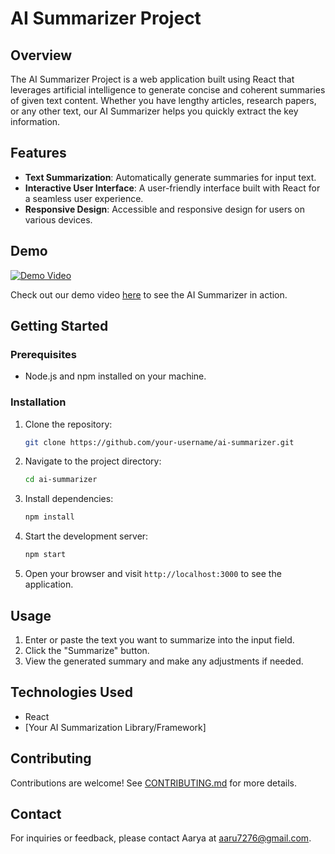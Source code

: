 # AI Summarizer Project

## Overview

The AI Summarizer Project is a web application built using React that leverages artificial intelligence to generate concise and coherent summaries of given text content. Whether you have lengthy articles, research papers, or any other text, our AI Summarizer helps you quickly extract the key information.

## Features

- **Text Summarization**: Automatically generate summaries for input text.
- **Interactive User Interface**: A user-friendly interface built with React for a seamless user experience.
- **Responsive Design**: Accessible and responsive design for users on various devices.

## Demo

[![Demo Video](demo-thumbnail.png)](link-to-demo-video)

Check out our demo video [here](link-to-demo-video) to see the AI Summarizer in action.

## Getting Started

### Prerequisites

- Node.js and npm installed on your machine.

### Installation

1. Clone the repository:

    ```bash
    git clone https://github.com/your-username/ai-summarizer.git
    ```

2. Navigate to the project directory:

    ```bash
    cd ai-summarizer
    ```

3. Install dependencies:

    ```bash
    npm install
    ```

4. Start the development server:

    ```bash
    npm start
    ```

5. Open your browser and visit `http://localhost:3000` to see the application.

## Usage

1. Enter or paste the text you want to summarize into the input field.
2. Click the "Summarize" button.
3. View the generated summary and make any adjustments if needed.

## Technologies Used

- React
- [Your AI Summarization Library/Framework]

## Contributing

Contributions are welcome! See [CONTRIBUTING.md](CONTRIBUTING.md) for more details.

## Contact

For inquiries or feedback, please contact Aarya at aaru7276@gmail.com.
